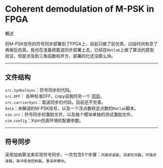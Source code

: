 # Coherent demodulation of M-PSK in FPGA
概述

将M-PSK信号的符号同步部署到了FPGA上，目前只做了前仿真，过段时间有空了再做后仿真。我也在准备把载波同步部署上去，已经在`Matlab`上做了算法的原型验证，但是涉及到三角函数和开方，部署的化还没那么快。

---

## 文件结构
`src.SymbolSync`：符号同步的代码。  
`src.DFF`：  各种标准DFF，copy自我的另一个 [项目](https://github.com/WeChatTeam/StandardDFF.git)。  
`src.carrierSync`：载波同步的代码，目前还不完善。  
`data`：未解调的M-PSK信号，以及一个浮点数转定点数的`Matlab`脚本。  
`sim.src`：符号同步的激励文件，以及每个模块单独的测试激励文件。
`sim.config`：Xsim仿真环境的配置参数。

---

## 符号同步
采用加纳算法来实现符号同步，一共包含5个步骤：`内插滤波器`，`误差检测器`，`环路滤波器`，`脉冲有效控制器`，`重采样模块`。
